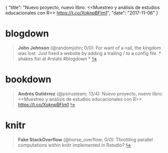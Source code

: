 {
  "title": "Nuevo proyecto, nuevo libro: &lt;&lt;Muestreo y análisis de estudios educacionales con R&gt;&gt; https://t.co/XoknpBFIm1",
  "date": "2017-11-06"
}

# blogdown

> **John Johnson** (@randomjohn; 0/0): For want of a nail, the kingdom was lost. Just fixed a website by adding a trailing / to a config file. * shakes fist at #rstats #blogdown *  [&#8618;](https://twitter.com/xieyihui/status/927226062928596993)

<!-- -->


# bookdown

> **Andrés Gutiérrez** (@psirusteam; 13/4): Nuevo proyecto, nuevo libro: &lt;&lt;Muestreo y análisis de estudios educacionales con R&gt;&gt; https://t.co/XoknpBFIm1  [&#8618;](https://twitter.com/xieyihui/status/927271446283464704)

<!-- -->


# knitr

> **Fake StackOverflow** (@horse_overflow; 0/0): Throttling parallel computations within knitr implemented in Rstudio?  [&#8618;](https://twitter.com/xieyihui/status/927265019317796864)

<!-- -->


